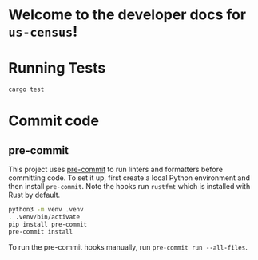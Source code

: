 Welcome to the developer docs for `us-census`!
====

# Running Tests

`cargo test`

# Commit code

## pre-commit

This project uses [pre-commit](https://pre-commit.com/) to run linters and formatters before committing code.
To set it up, first create a local Python environment and then install `pre-commit`.
Note the hooks run `rustfmt` which is installed with Rust by default.

```bash
python3 -m venv .venv
. .venv/bin/activate
pip install pre-commit
pre-commit install
```

To run the pre-commit hooks manually, run `pre-commit run --all-files`.
